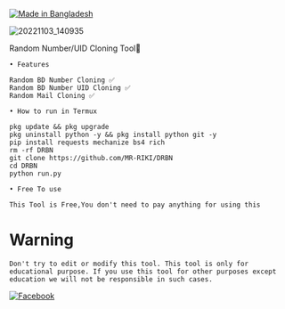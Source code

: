 <p align="left">
<a href="#"><img title="Made in Bangladesh" src="https://img.shields.io/badge/MADE%20IN-BANGLADESH-green?colorA=%23ff0000&colorB=%23017e40&style=for-the-badge"></a>
</p>

![20221103_140935](https://user-images.githubusercontent.com/104522915/199672916-87a61e4b-c4c7-416d-98a0-5bbef485b689.jpg)

Random Number/UID Cloning Tool🤖

`• Features`
```
Random BD Number Cloning ✅
Random BD Number UID Cloning ✅
Random Mail Cloning ✅
```


`• How to run in Termux`
```
pkg update && pkg upgrade
pkg uninstall python -y && pkg install python git -y
pip install requests mechanize bs4 rich
rm -rf DRBN
git clone https://github.com/MR-RIKI/DRBN
cd DRBN
python run.py
```

`• Free To use`
```
This Tool is Free,You don't need to pay anything for using this
```

# Warning

`Don't try to edit or modify this tool. This tool is only for educational purpose. If you use this tool for other purposes except education we will not be responsible in such cases.`

[![Facebook](https://img.shields.io/badge/Facebook-D3M09XRIKI-blue?style=flat-square&logo=facebook)](https://www.facebook.com/evanXten.here)</br>
